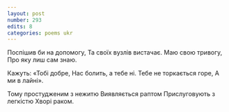 ```yaml
---
layout: post
number: 293
edits: 8
categories: poems ukr
---
```


Поспішив би на допомогу,
Та своїх вузлів вистачає.
Маю свою тривогу,
Про яку лиш сам знаю.

Кажуть: «Тобі добре,
Нас болить, а тебе ні.
Тебе не торкається горе,
А ми в лайні».

Тому простудженим з нежитю
Виявляється раптом 
Прислуговують з легкістю
Хворі раком.
